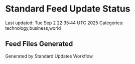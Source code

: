 # Standard Feed Update Status
Last updated: Tue Sep  2 22:35:44 UTC 2025
Categories: technology,business,world

## Feed Files Generated

Generated by Standard Updates Workflow
